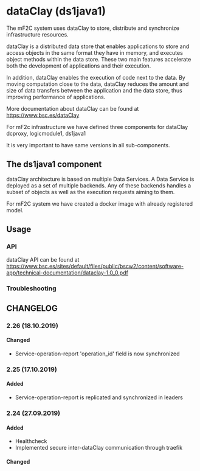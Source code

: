 # dataClay (ds1java1)

The mF2C system uses dataClay to store, distribute and synchronize infrastructure resources.

dataClay is a distributed data store that enables applications to store and access objects in the same format they have in memory, and executes object methods within the data store. These two main features accelerate both the development of applications and their execution. 

In addition, dataClay enables the execution of code next to the data. By moving computation close to the data, dataClay reduces the amount and size of data transfers between the application and the data store, thus improving performance of applications.

More documentation about dataClay can be found at 
<https://www.bsc.es/dataClay>

For mF2c infrastructure we have defined three components for dataClay dcproxy, logicmodule1, ds1java1

It is very important to have same versions in all sub-components.


## The ds1java1 component

dataClay architecture is based on multiple Data Services. A Data Service is deployed as a set of multiple backends. Any of these backends handles a subset of objects as well as the execution requests aiming to them. 

For mF2C system we have created a docker image with already registered model. 

## Usage

### API

dataClay API can be found at
<https://www.bsc.es/sites/default/files/public/bscw2/content/software-app/technical-documentation/dataclay-1.0_0.pdf>

### Troubleshooting

## CHANGELOG

### 2.26 (18.10.2019)

#### Changed

 - Service-operation-report 'operation_id' field is now synchronized

### 2.25 (17.10.2019)

#### Added

 - Service-operation-report is replicated and synchronized in leaders

### 2.24 (27.09.2019)

#### Added

 - Healthcheck
 - Implemented secure inter-dataClay communication through traefik

#### Changed





